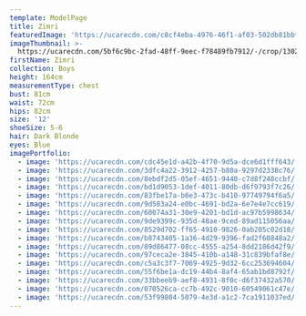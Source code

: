 ```yaml
---
template: ModelPage
title: Zimri
featuredImage: 'https://ucarecdn.com/c8cf4eba-4976-46f1-af03-502db81bbf74/'
imageThumbnail: >-
  https://ucarecdn.com/5bf6c9bc-2fad-48ff-9eec-f78489fb7912/-/crop/1302x1632/476,0/-/preview/
firstName: Zimri
collection: Boys
height: 164cm
measurementType: chest
bust: 81cm
waist: 72cm
hips: 82cm
size: '12'
shoeSize: 5-6
hair: Dark Blonde
eyes: Blue
imagePortfolio:
  - image: 'https://ucarecdn.com/cdc45e1d-a42b-4f70-9d5a-dce6d1fff643/'
  - image: 'https://ucarecdn.com/3dfc4a22-3912-4257-b80a-9297d2338c76/'
  - image: 'https://ucarecdn.com/8ebdf2d5-05ef-4651-9440-c7d8f248ccbf/'
  - image: 'https://ucarecdn.com/bd1d9053-1def-4011-80db-d6f9793f7c26/'
  - image: 'https://ucarecdn.com/83fbe17a-b6e3-473c-b410-97749794f6a5/'
  - image: 'https://ucarecdn.com/9d583a24-e0bc-4691-bd2a-6e7e4e7cc619/'
  - image: 'https://ucarecdn.com/60074a31-30e9-4201-bd1d-ac97b5998634/'
  - image: 'https://ucarecdn.com/9de9399c-935d-48ae-9ced-89ad115056aa/'
  - image: 'https://ucarecdn.com/8529d702-ff65-4910-9826-0ab205c02d18/'
  - image: 'https://ucarecdn.com/b8743405-1a36-4d29-9396-fad2f60848a2/'
  - image: 'https://ucarecdn.com/89d86477-08cc-4555-a254-8dd2186d42f9/'
  - image: 'https://ucarecdn.com/97ceca2e-3845-410b-a148-31c839bfaf8e/'
  - image: 'https://ucarecdn.com/c5a3c3f7-7069-4925-9d32-6cc253694604/'
  - image: 'https://ucarecdn.com/55f6be1a-dc19-44b4-8af4-65ab1bd8792f/'
  - image: 'https://ucarecdn.com/33bbeeb9-aef8-4931-8f0c-d6f37432a570/'
  - image: 'https://ucarecdn.com/070526ca-cc7b-492c-9010-60549061c47e/'
  - image: 'https://ucarecdn.com/53f99804-5079-4e3d-a1c2-7ca1911037ed/'
---
```


